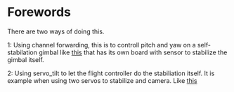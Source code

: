 # Forewords

There are two ways of doing this.

1: Using channel forwarding, this is to controll pitch and yaw on a self-stabilation gimbal like [this](http://www.banggood.com/Upgrade-Debugging-Edition-JIYI-FPV-G3-3D-3-Axis-Gimbal-For-Gopro-Hero3-3-Hero4-Aerial-Photography-p-1031482.html?rmmds=search) that has its own board with sensor to stabilize the gimbal itself.

2: Using servo_tilt to let the flight controller do the stabiliation itself. It is example when using two servos to stabilize and camera. Like [this](https://www.youtube.com/watch?v=Py_RLdZwAlc&t=81s)

